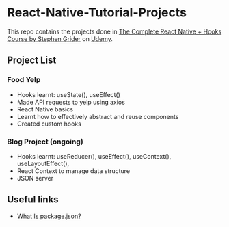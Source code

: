 # React-Native-Tutorial-Projects

This repo contains the projects done in [The Complete React Native + Hooks Course by Stephen Grider](https://www.udemy.com/course/the-complete-react-native-and-redux-course/) on [Udemy](https://www.udemy.com/).

## Project List

### Food Yelp

* Hooks learnt: useState(), useEffect()
* Made API requests to yelp using axios
* React Native basics
* Learnt how to effectively abstract and reuse components
* Created custom hooks

### Blog Project (ongoing)

* Hooks learnt: useReducer(), useEffect(), useContext(), useLayoutEffect(),
* React Context to manage data structure
* JSON server

## Useful links

* [What Is package.json?](https://heynode.com/tutorial/what-packagejson/)

